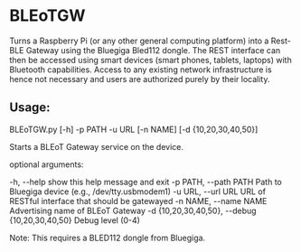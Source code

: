 # BLEoTGW
Turns a Raspberry Pi (or any other general computing platform) into a Rest-BLE Gateway using the Bluegiga Bled112 dongle.
The REST interface can then be accessed using smart devices (smart phones, tablets, laptops) with Bluetooth capabilities.
Access to any existing network infrastructure is hence not necessary and users are authorized purely by their locality.

## Usage:
BLEoTGW.py [-h] -p PATH -u URL [-n NAME] [-d {10,20,30,40,50}]

Starts a BLEoT Gateway service on the device.

optional arguments:

  -h, --help            show this help message and exit
  -p PATH, --path PATH  Path to Bluegiga device (e.g., /dev/tty.usbmodem1)
  -u URL, --url URL     URL of RESTful interface that should be gatewayed
  -n NAME, --name NAME  Advertising name of BLEoT Gateway
  -d {10,20,30,40,50}, --debug {10,20,30,40,50} Debug level (0-4)

Note: This requires a BLED112 dongle from Bluegiga.

